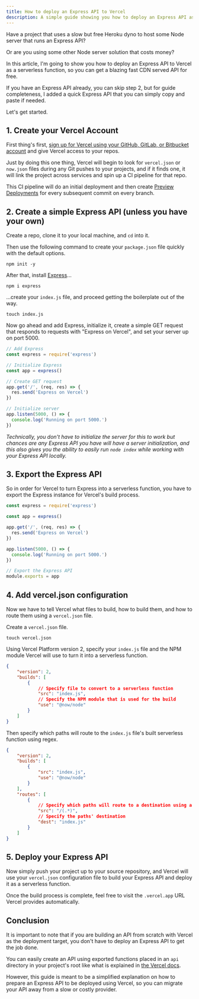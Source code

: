 ```yaml
---
title: How to deploy an Express API to Vercel
description: A simple guide showing you how to deploy an Express API as serverless functions on Vercel
---
```

Have a project that uses a slow but free Heroku dyno to host some Node server that runs an Express API?

Or are you using some other Node server solution that costs money?
 
In this article, I'm going to show you how to deploy an Express API to Vercel as a serverless function, so you can get a blazing fast CDN served API for free.

If you have an Express API already, you can skip step 2, but for guide completeness, I added a quick Express API that you can simply copy and paste if needed.
 
Let's get started.

## 1. Create your Vercel Account

First thing's first, [sign up for Vercel using your GitHub, GitLab, or Bitbucket account](https://vercel.com/signup) and give Vercel access to your repos.

Just by doing this one thing, Vercel will begin to look for `vercel.json` or `now.json` files during any Git pushes to your projects, and if it finds one, it will link the project across services and spin up a CI pipeline for that repo.

This CI pipeline will do an initial deployment and then create [Preview Deployments](https://vercel.com/docs/platform/deployments#preview) for every subsequent commit on every branch.

## 2. Create a simple Express API (unless you have your own)
Create a repo, clone it to your local machine, and `cd` into it.

Then use the following command to create your `package.json` file quickly with the default options.
```
npm init -y
```
After that, install [Express](https://expressjs.com/)...
```
npm i express
```
...create your `index.js` file, and proceed getting the boilerplate out of the way.
```
touch index.js
```
Now go ahead and add Express, initialize it, create a simple GET request that responds to requests with "Express on Vercel", and set your server up on port 5000.
```js
// Add Express
const express = require('express')

// Initialize Express
const app = express()

// Create GET request
app.get('/', (req, res) => {
  res.send('Express on Vercel')
})

// Initialize server
app.listen(5000, () => {
  console.log('Running on port 5000.')
})
```
*Technically, you don't have to initialize the server for this to work but chances are any Express API you have will have a server initialization, and this also gives you the ability to easily run `node index` while working with your Express API locally.*
## 3. Export the Express API
So in order for Vercel to turn Express into a serverless function, you have to export the Express instance for Vercel's build process.
```js
const express = require('express')

const app = express()

app.get('/', (req, res) => {
  res.send('Express on Vercel')
})

app.listen(5000, () => {
  console.log('Running on port 5000.')
})

// Export the Express API
module.exports = app
```
## 4. Add vercel.json configuration
Now we have to tell Vercel what files to build, how to build them, and how to route them using a `vercel.json` file.

Create a `vercel.json` file.

```
touch vercel.json
```
Using Vercel Platform version 2, specify your `index.js` file and the NPM module Vercel will use to turn it into a serverless function.
```json
{
    "version": 2,
    "builds": [
        {
            // Specify file to convert to a serverless function
            "src": "index.js", 
            // Specify the NPM module that is used for the build
            "use": "@now/node" 
        }
    ]
}
```
Then specify which paths will route to the `index.js` file's built serverless function using regex.
```json
{
    "version": 2,
    "builds": [
        { 
            "src": "index.js", 
            "use": "@now/node" 
        }
    ],
    "routes": [
        {
            // Specify which paths will route to a destination using a regex
            "src": "/(.*)", 
            // Specify the paths' destination
            "dest": "index.js" 
        }
    ]
}
```
## 5. Deploy your Express API
Now simply push your project up to your source repository, and Vercel will use your `vercel.json` configuration file to build your Express API and deploy it as a serverless function.

Once the build process is complete, feel free to visit the `.vercel.app` URL Vercel provides automatically.

## Conclusion
It is important to note that if you are building an API from scratch with Vercel as the deployment target, you don't have to deploy an Express API to get the job done. 

You can easily create an API using exported functions placed in an `api` directory in your project's root like what is explained in [the Vercel docs](https://vercel.com/docs/serverless-functions/introduction).

However, this guide is meant to be a simplified explanation on how to prepare an Express API to be deployed using Vercel, so you can migrate your API away from a slow or costly provider.